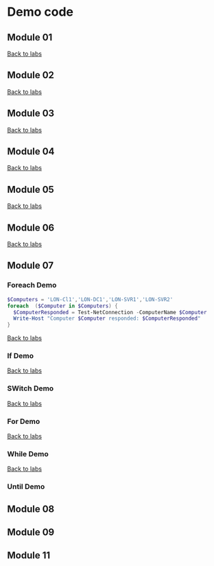 # Demo code

## Module 01

[Back to labs](https://github.com/brentd09/AZ040Labs/blob/main/README.md#powershell-labs)
## Module 02

[Back to labs](https://github.com/brentd09/AZ040Labs/blob/main/README.md#powershell-labs)
## Module 03

[Back to labs](https://github.com/brentd09/AZ040Labs/blob/main/README.md#powershell-labs)
## Module 04

[Back to labs](https://github.com/brentd09/AZ040Labs/blob/main/README.md#powershell-labs)
## Module 05

[Back to labs](https://github.com/brentd09/AZ040Labs/blob/main/README.md#powershell-labs)
## Module 06

[Back to labs](https://github.com/brentd09/AZ040Labs/blob/main/README.md#powershell-labs)
## Module 07

### Foreach Demo

```PowerShell
$Computers = 'LON-Cl1','LON-DC1','LON-SVR1','LON-SVR2'
foreach  ($Computer in $Computers) {
  $ComputerResponded = Test-NetConnection -ComputerName $Computer
  Write-Host "Computer $Computer responded: $ComputerResponded" 
}
```
[Back to labs](https://github.com/brentd09/AZ040Labs/blob/main/README.md#powershell-labs)

### If Demo

[Back to labs](https://github.com/brentd09/AZ040Labs/blob/main/README.md#powershell-labs)
### SWitch Demo

[Back to labs](https://github.com/brentd09/AZ040Labs/blob/main/README.md#powershell-labs)
### For Demo

[Back to labs](https://github.com/brentd09/AZ040Labs/blob/main/README.md#powershell-labs)
### While Demo

[Back to labs](https://github.com/brentd09/AZ040Labs/blob/main/README.md#powershell-labs)
### Until Demo


## Module 08

## Module 09

## Module 11
